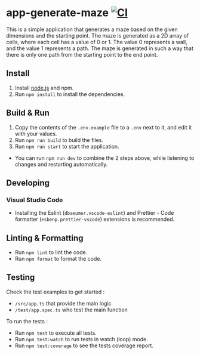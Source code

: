 # app-generate-maze [![CI](https://github.com/palashmon/app-generate-maze/actions/workflows/main.yml/badge.svg)](https://github.com/palashmon/app-generate-maze/actions/workflows/main.yml)

This is a simple application that generates a maze based on the given dimensions and the starting point. The maze is generated as a 2D array of cells, where each cell has a value of 0 or 1. The value 0 represents a wall, and the value 1 represents a path. The maze is generated in such a way that there is only one path from the starting point to the end point.

## Install

1. Install [node.js](https://nodejs.org/en/download/) and npm.
2. Run `npm install` to install the dependencies.

## Build & Run

1. Copy the contents of the `.env.example` file to a `.env` next to it, and edit it with your values.
2. Run `npm run build` to build the files.
3. Run `npm run start` to start the application.

-  You can run `npm run dev` to combine the 2 steps above, while listening to changes and restarting automatically.

## Developing

### Visual Studio Code

-   Installing the Eslint (`dbaeumer.vscode-eslint`) and Prettier - Code formatter (`esbenp.prettier-vscode`) extensions is recommended.

## Linting & Formatting

-   Run `npm lint` to lint the code.
-   Run `npm format` to format the code.

## Testing

Check the test examples to get started :

- `/src/app.ts` that provide the main logic
- `/test/app.spec.ts` who test the main function

To run the tests :

-   Run `npm test` to execute all tests.
-   Run `npm test:watch` to run tests in watch (loop) mode.
-   Run `npm test:coverage` to see the tests coverage report.
